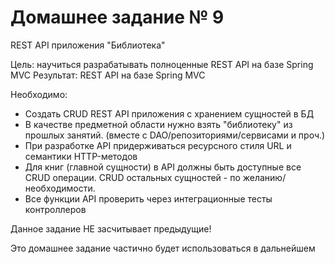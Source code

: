 # Домашнее задание № 9

REST API приложения "Библиотека"

Цель: научиться разрабатывать полноценные REST API на базе Spring MVC Результат: REST API на базе Spring MVC

Необходимо:
* Создать CRUD REST API приложения с хранением сущностей в БД
* В качестве предметной области нужно взять "библиотеку" из прошлых занятий. (вместе с DAO/репозиториями/сервисами и проч.)
* При разработке API придерживаться ресурсного стиля URL и семантики HTTP-методов
* Для книг (главной сущности) в API должны быть доступные все CRUD операции. CRUD остальных сущностей - по желанию/необходимости.
* Все функции API проверить через интеграционные тесты контроллеров

Данное задание НЕ засчитывает предыдущие!

Это домашнее задание частично будет использоваться в дальнейшем